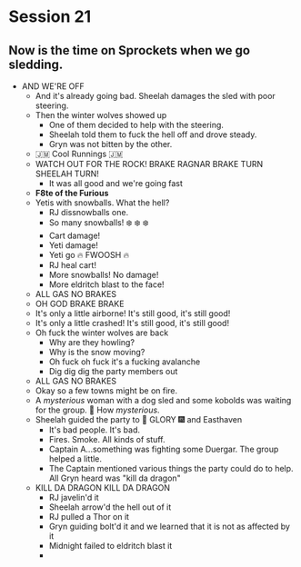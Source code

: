 # Session 21
## Now is the time on Sprockets when we go sledding.
* AND WE'RE OFF
	* And it's already going bad. Sheelah damages the sled with poor steering.
	* Then the winter wolves showed up
		* One of them decided to help with the steering.
		* Sheelah told them to fuck the hell off and drove steady.
		* Gryn was not bitten by the other.
	* :jamaica: Cool Runnings :jamaica:
	* WATCH OUT FOR THE ROCK! BRAKE RAGNAR BRAKE TURN SHEELAH TURN!
		* It was all good and we're going fast
	* **F8te of the Furious**
	* Yetis with snowballs. What the hell?
		* RJ dissnowballs one.
		* So many snowballs! :snowflake: :snowflake: :snowflake: 
		* Cart damage!
		* Yeti damage!
		* Yeti go :fire: FWOOSH :fire:
		* RJ heal cart!
		* More snowballs! No damage!
		* More eldritch blast to the face!
	* ALL GAS NO BRAKES
	* OH GOD BRAKE BRAKE
	* It's only a little airborne! It's still good, it's still good!
	* It's only a little crashed! It's still good, it's still good!
	* Oh fuck the winter wolves are back
		* Why are they howling?
		* Why is the snow moving?
		* Oh fuck oh fuck it's a fucking avalanche
		* Dig dig dig the party members out
	* ALL GAS NO BRAKES
	* Okay so a few towns might be on fire.
	* A _mysterious_ woman with a dog sled and some kobolds was waiting for the group. :thinking: How _mysterious_.
	* Sheelah guided the party to :sparkler: GLORY :fireworks: and Easthaven
		* It's bad people. It's bad.
		* Fires. Smoke. All kinds of stuff.
		* Captain A...something was fighting some Duergar. The group helped a little.
		* The Captain mentioned various things the party could do to help. All Gryn heard was "kill da dragon"
	* KILL DA DRAGON KILL DA DRAGON
		* RJ javelin'd it
		* Sheelah arrow'd the hell out of it
		* RJ pulled a Thor on it
		* Gryn guiding bolt'd it and we learned that it is not as affected by it
		* Midnight failed to eldritch blast it
		* 
<!--stackedit_data:
eyJoaXN0b3J5IjpbNTg2NzE0NzQyLC0xMDEzMzI4MjgsODg5Mj
Q0NDY4LDIwMTkwOTY0NjgsMTI4OTA1NjY5NSwxOTkyNzgzOTc2
LC0xMjAyNTQ3NTUxLC0xMDAwNzI3MTg5LC00MzcyNjkzMTUsLT
Y0MDMzMjU5Myw5MTU0MTQ0MDIsNTU2NjQwODksLTIwNjQzMTY4
MDhdfQ==
-->